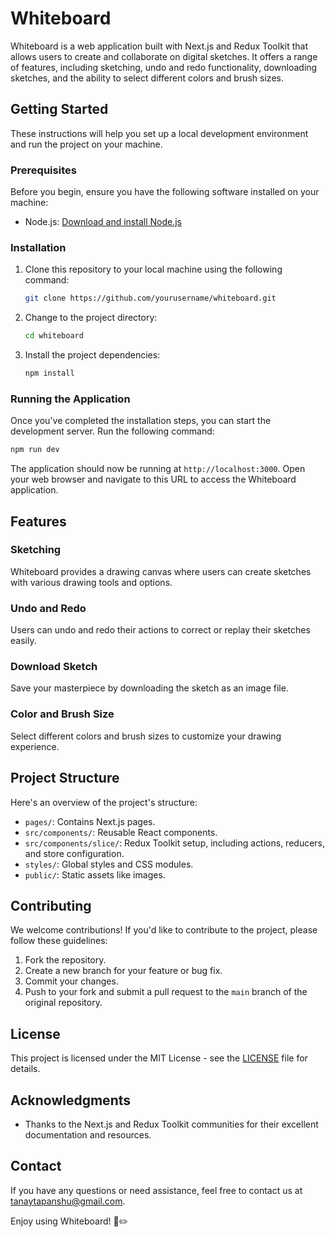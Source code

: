 # Whiteboard

Whiteboard is a web application built with Next.js and Redux Toolkit that allows users to create and collaborate on digital sketches. It offers a range of features, including sketching, undo and redo functionality, downloading sketches, and the ability to select different colors and brush sizes.

## Getting Started

These instructions will help you set up a local development environment and run the project on your machine.

### Prerequisites

Before you begin, ensure you have the following software installed on your machine:

- Node.js: [Download and install Node.js](https://nodejs.org/)

### Installation

1. Clone this repository to your local machine using the following command:

   ```bash
   git clone https://github.com/yourusername/whiteboard.git
   ```

2. Change to the project directory:

   ```bash
   cd whiteboard
   ```

3. Install the project dependencies:

   ```bash
   npm install
   ```

### Running the Application

Once you've completed the installation steps, you can start the development server. Run the following command:

```bash
npm run dev
```

The application should now be running at `http://localhost:3000`. Open your web browser and navigate to this URL to access the Whiteboard application.

## Features

### Sketching

Whiteboard provides a drawing canvas where users can create sketches with various drawing tools and options.

### Undo and Redo

Users can undo and redo their actions to correct or replay their sketches easily.

### Download Sketch

Save your masterpiece by downloading the sketch as an image file.

### Color and Brush Size

Select different colors and brush sizes to customize your drawing experience.

## Project Structure

Here's an overview of the project's structure:

- `pages/`: Contains Next.js pages.
- `src/components/`: Reusable React components.
- `src/components/slice/`: Redux Toolkit setup, including actions, reducers, and store configuration.
- `styles/`: Global styles and CSS modules.
- `public/`: Static assets like images.

## Contributing

We welcome contributions! If you'd like to contribute to the project, please follow these guidelines:

1. Fork the repository.
2. Create a new branch for your feature or bug fix.
3. Commit your changes.
4. Push to your fork and submit a pull request to the `main` branch of the original repository.

## License

This project is licensed under the MIT License - see the [LICENSE](LICENSE) file for details.

## Acknowledgments

- Thanks to the Next.js and Redux Toolkit communities for their excellent documentation and resources.

## Contact

If you have any questions or need assistance, feel free to contact us at [tanaytapanshu@gmail.com](mailto:tanaytapanshu@gmail.com).

Enjoy using Whiteboard! 🎨✏️
